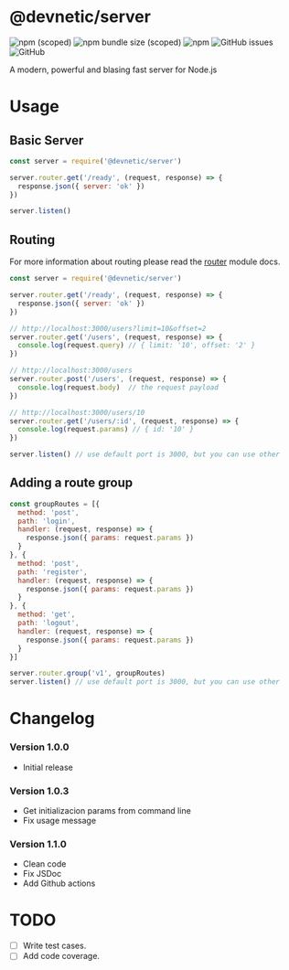 # @devnetic/server

![npm (scoped)](https://img.shields.io/npm/v/@devnetic/server)
![npm bundle size (scoped)](https://img.shields.io/bundlephobia/minzip/@devnetic/server?color=red)
![npm](https://img.shields.io/npm/dt/@devnetic/server)
![GitHub issues](https://img.shields.io/github/issues-raw/devnetic/server)
![GitHub](https://img.shields.io/github/license/devnetic/server)

A modern, powerful and blasing fast server for Node.js

# Usage

## Basic Server
```javascript
const server = require('@devnetic/server')

server.router.get('/ready', (request, response) => {
  response.json({ server: 'ok' })
})

server.listen()
```

## Routing
For more information about routing please read the [router](https://www.npmjs.com/package/@devnetic/router) module docs.
```javascript
const server = require('@devnetic/server')

server.router.get('/ready', (request, response) => {
  response.json({ server: 'ok' })
})

// http://localhost:3000/users?limit=10&offset=2
server.router.get('/users', (request, response) => {
  console.log(request.query) // { limit: '10', offset: '2' }
})

// http://localhost:3000/users
server.router.post('/users', (request, response) => {
  console.log(request.body)  // the request payload
})

// http://localhost:3000/users/10
server.router.get('/users/:id', (request, response) => {
  console.log(request.params) // { id: '10' }
})

server.listen() // use default port is 3000, but you can use other
```

## Adding a route group

```javascript
const groupRoutes = [{
  method: 'post',
  path: 'login',
  handler: (request, response) => {
    response.json({ params: request.params })
  }
}, {
  method: 'post',
  path: 'register',
  handler: (request, response) => {
    response.json({ params: request.params })
  }
}, {
  method: 'get',
  path: 'logout',
  handler: (request, response) => {
    response.json({ params: request.params })
  }
}]

server.router.group('v1', groupRoutes)
server.listen() // use default port is 3000, but you can use other
```

# Changelog

### Version 1.0.0
- Initial release

### Version 1.0.3
- Get initializacion params from command line
- Fix usage message

### Version 1.1.0
- Clean code
- Fix JSDoc
- Add Github actions

# TODO
- [ ] Write test cases.
- [ ] Add code coverage.
